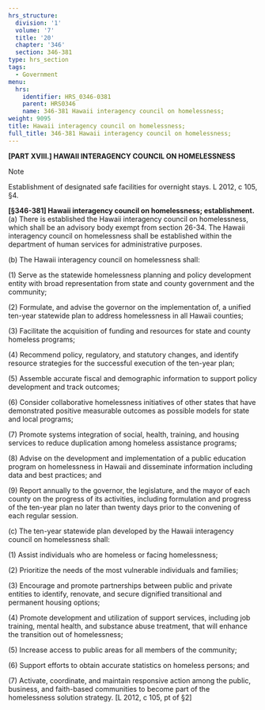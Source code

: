 ```yaml
---
hrs_structure:
  division: '1'
  volume: '7'
  title: '20'
  chapter: '346'
  section: 346-381
type: hrs_section
tags:
  - Government
menu:
  hrs:
    identifier: HRS_0346-0381
    parent: HRS0346
    name: 346-381 Hawaii interagency council on homelessness;
weight: 9095
title: Hawaii interagency council on homelessness;
full_title: 346-381 Hawaii interagency council on homelessness;
---
```

**[PART XVIII.] HAWAII INTERAGENCY COUNCIL ON HOMELESSNESS**

Note

Establishment of designated safe facilities for overnight stays. L 2012, c 105, §4.

**[§346-381] Hawaii interagency council on homelessness; establishment.** (a) There is established the Hawaii interagency council on homelessness, which shall be an advisory body exempt from section 26-34\. The Hawaii interagency council on homelessness shall be established within the department of human services for administrative purposes.

(b) The Hawaii interagency council on homelessness shall:

(1) Serve as the statewide homelessness planning and policy development entity with broad representation from state and county government and the community;

(2) Formulate, and advise the governor on the implementation of, a unified ten-year statewide plan to address homelessness in all Hawaii counties;

(3) Facilitate the acquisition of funding and resources for state and county homeless programs;

(4) Recommend policy, regulatory, and statutory changes, and identify resource strategies for the successful execution of the ten-year plan;

(5) Assemble accurate fiscal and demographic information to support policy development and track outcomes;

(6) Consider collaborative homelessness initiatives of other states that have demonstrated positive measurable outcomes as possible models for state and local programs;

(7) Promote systems integration of social, health, training, and housing services to reduce duplication among homeless assistance programs;

(8) Advise on the development and implementation of a public education program on homelessness in Hawaii and disseminate information including data and best practices; and

(9) Report annually to the governor, the legislature, and the mayor of each county on the progress of its activities, including formulation and progress of the ten-year plan no later than twenty days prior to the convening of each regular session.

(c) The ten-year statewide plan developed by the Hawaii interagency council on homelessness shall:

(1) Assist individuals who are homeless or facing homelessness;

(2) Prioritize the needs of the most vulnerable individuals and families;

(3) Encourage and promote partnerships between public and private entities to identify, renovate, and secure dignified transitional and permanent housing options;

(4) Promote development and utilization of support services, including job training, mental health, and substance abuse treatment, that will enhance the transition out of homelessness;

(5) Increase access to public areas for all members of the community;

(6) Support efforts to obtain accurate statistics on homeless persons; and

(7) Activate, coordinate, and maintain responsive action among the public, business, and faith-based communities to become part of the homelessness solution strategy. [L 2012, c 105, pt of §2]